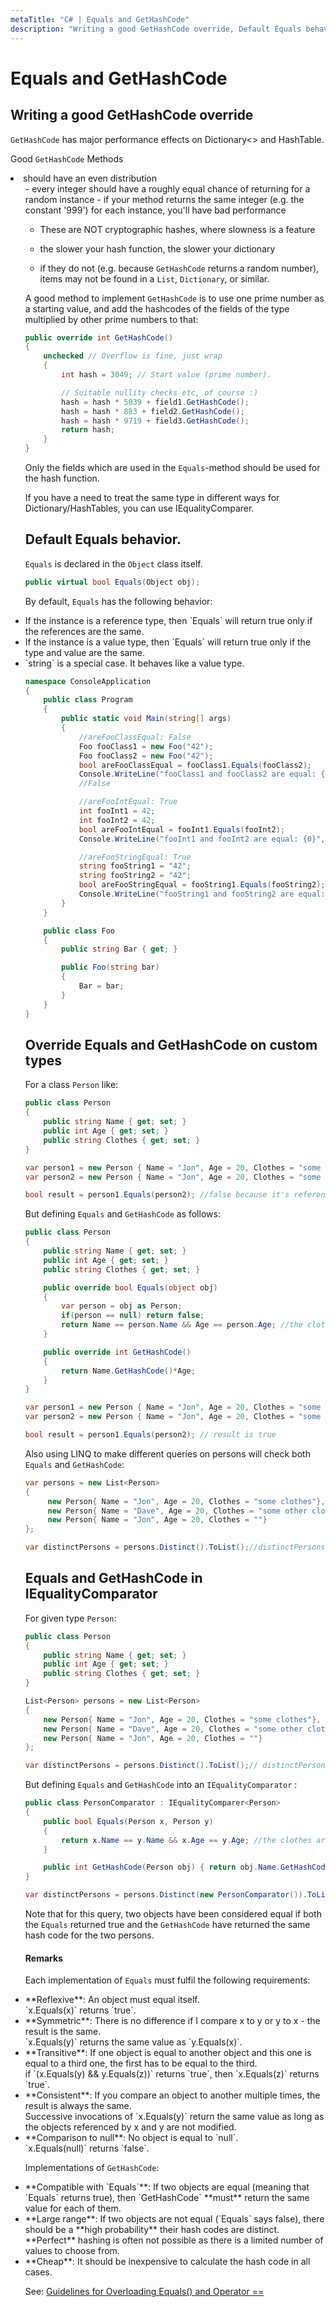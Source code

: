 ```yaml
---
metaTitle: "C# | Equals and GetHashCode"
description: "Writing a good GetHashCode override, Default Equals behavior., Override Equals and GetHashCode on custom types, Equals and GetHashCode in IEqualityComparator"
---
```


# Equals and GetHashCode



## Writing a good GetHashCode override


`GetHashCode` has major performance effects on Dictionary<> and HashTable.

Good `GetHashCode` Methods

<li>should have an even distribution
<ul>
- every integer should have a roughly equal chance of returning for a random instance
- if your method returns the same integer (e.g. the constant '999') for each instance, you'll have bad performance

- These are NOT cryptographic hashes, where slowness is a feature
- the slower your hash function, the slower your dictionary

- if they do not (e.g. because `GetHashCode` returns a random number), items may not be found in a `List`, `Dictionary`, or similar.

A good method to implement `GetHashCode` is to use one prime number as a starting value, and add the hashcodes of the fields of the type multiplied by other prime numbers to that:

```cs
public override int GetHashCode()
{
    unchecked // Overflow is fine, just wrap
    {
        int hash = 3049; // Start value (prime number).

        // Suitable nullity checks etc, of course :)
        hash = hash * 5039 + field1.GetHashCode();
        hash = hash * 883 + field2.GetHashCode();
        hash = hash * 9719 + field3.GetHashCode();
        return hash;
    }
}

```

Only the fields which are used in the `Equals`-method should be used for the hash function.

If you have a need to treat the same type in different ways for Dictionary/HashTables, you can use IEqualityComparer.



## Default Equals behavior.


`Equals` is declared in the `Object` class itself.

```cs
public virtual bool Equals(Object obj);

```

By default, `Equals` has the following behavior:

<li>
If the instance is a reference type, then `Equals` will return true only if the references are the same.
</li>
<li>
If the instance is a value type, then `Equals` will return true only if the type and value are the same.
</li>
<li>
`string` is a special case. It behaves like a value type.
</li>

```cs
namespace ConsoleApplication
{
    public class Program
    {
        public static void Main(string[] args)
        {
            //areFooClassEqual: False
            Foo fooClass1 = new Foo("42");
            Foo fooClass2 = new Foo("42");
            bool areFooClassEqual = fooClass1.Equals(fooClass2);
            Console.WriteLine("fooClass1 and fooClass2 are equal: {0}", areFooClassEqual);
            //False

            //areFooIntEqual: True
            int fooInt1 = 42;
            int fooInt2 = 42;
            bool areFooIntEqual = fooInt1.Equals(fooInt2);
            Console.WriteLine("fooInt1 and fooInt2 are equal: {0}", areFooIntEqual);

            //areFooStringEqual: True
            string fooString1 = "42";
            string fooString2 = "42";
            bool areFooStringEqual = fooString1.Equals(fooString2);
            Console.WriteLine("fooString1 and fooString2 are equal: {0}", areFooStringEqual);
        }
    }

    public class Foo
    {
        public string Bar { get; }

        public Foo(string bar)
        {
            Bar = bar;
        }
    }
}

```



## Override Equals and GetHashCode on custom types


For a class `Person` like:

```cs
public class Person
{
    public string Name { get; set; }
    public int Age { get; set; }
    public string Clothes { get; set; }
}

var person1 = new Person { Name = "Jon", Age = 20, Clothes = "some clothes" };
var person2 = new Person { Name = "Jon", Age = 20, Clothes = "some other clothes" };

bool result = person1.Equals(person2); //false because it's reference Equals

```

But defining `Equals` and `GetHashCode` as follows:

```cs
public class Person
{
    public string Name { get; set; }
    public int Age { get; set; }
    public string Clothes { get; set; }

    public override bool Equals(object obj)
    {
        var person = obj as Person;
        if(person == null) return false;
        return Name == person.Name && Age == person.Age; //the clothes are not important when comparing two persons
    }

    public override int GetHashCode()
    {
        return Name.GetHashCode()*Age;
    }
}

var person1 = new Person { Name = "Jon", Age = 20, Clothes = "some clothes" };
var person2 = new Person { Name = "Jon", Age = 20, Clothes = "some other clothes" };

bool result = person1.Equals(person2); // result is true

```

Also using LINQ to make different queries on persons will check both `Equals` and `GetHashCode`:

```cs
var persons = new List<Person>
{
     new Person{ Name = "Jon", Age = 20, Clothes = "some clothes"},
     new Person{ Name = "Dave", Age = 20, Clothes = "some other clothes"},
     new Person{ Name = "Jon", Age = 20, Clothes = ""}
};

var distinctPersons = persons.Distinct().ToList();//distinctPersons has Count = 2

```



## Equals and GetHashCode in IEqualityComparator


For given type `Person`:

```cs
public class Person
{
    public string Name { get; set; }
    public int Age { get; set; }
    public string Clothes { get; set; }
}

List<Person> persons = new List<Person>
{
    new Person{ Name = "Jon", Age = 20, Clothes = "some clothes"},
    new Person{ Name = "Dave", Age = 20, Clothes = "some other clothes"},
    new Person{ Name = "Jon", Age = 20, Clothes = ""}
};

var distinctPersons = persons.Distinct().ToList();// distinctPersons has Count = 3

```

But defining `Equals` and `GetHashCode` into an `IEqualityComparator` :

```cs
public class PersonComparator : IEqualityComparer<Person>
{
    public bool Equals(Person x, Person y)
    {
        return x.Name == y.Name && x.Age == y.Age; //the clothes are not important when comparing two persons;
    }

    public int GetHashCode(Person obj) { return obj.Name.GetHashCode() * obj.Age; }
}

var distinctPersons = persons.Distinct(new PersonComparator()).ToList();// distinctPersons has Count = 2

```

Note that for this query, two objects have been considered equal if both the `Equals` returned true and the `GetHashCode` have returned the same hash code for the two persons.



#### Remarks


Each implementation of `Equals` must fulfil the following requirements:

<li>
**Reflexive**: An object must equal itself.<br/>`x.Equals(x)` returns `true`.
</li>
<li>
**Symmetric**: There is no difference if I compare x to y or y to x - the result is the same. <br/>`x.Equals(y)` returns the same value as `y.Equals(x)`.
</li>
<li>
**Transitive**: If one object is equal to another object and this one is equal to a third one, the first has to be equal to the third.<br/>if `(x.Equals(y) && y.Equals(z))` returns `true`, then `x.Equals(z)` returns `true`.
</li>
<li>
**Consistent**: If you compare an object to another multiple times, the result is always the same.<br/>Successive invocations of `x.Equals(y)` return the same value as long as the objects referenced by x and y are not modified.
</li>
<li>
**Comparison to null**: No object is equal to `null`.<br/>`x.Equals(null)` returns `false`.
</li>

Implementations of `GetHashCode`:

<li>
**Compatible with `Equals`**: If two objects are equal (meaning that `Equals` returns true), then `GetHashCode` **must** return the same value for each of them.
</li>
<li>
**Large range**: If two objects are not equal (`Equals` says false), there should be a **high probability** their hash codes are distinct. **Perfect** hashing is often not possible as there is a limited number of values to choose from.
</li>
<li>
**Cheap**: It should be inexpensive to calculate the hash code in all cases.
</li>

See: [Guidelines for Overloading Equals() and Operator ==](https://msdn.microsoft.com/en-us/library/ms173147.aspx)

